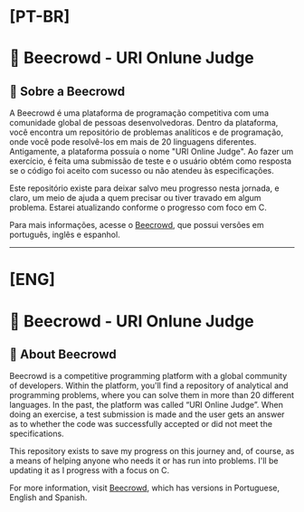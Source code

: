 # [PT-BR]
# 🐝 Beecrowd - URI Onlune Judge

## 📕 Sobre a Beecrowd

A Beecrowd é uma plataforma de programação competitiva com uma comunidade global de pessoas desenvolvedoras. Dentro da plataforma, você encontra um repositório de problemas analíticos e de programação, onde você pode resolvê-los em mais de 20 linguagens diferentes. Antigamente, a plataforma possuía o nome "URI Online Judge". Ao fazer um exercício, é feita uma submissão de teste e o usuário obtém como resposta se o código foi aceito com sucesso ou não atendeu às especificações.

Este repositório existe para deixar salvo meu progresso nesta jornada, e claro, um meio de ajuda a quem precisar ou tiver travado em algum problema. Estarei atualizando conforme o progresso com foco em C.

Para mais informações, acesse o [Beecrowd](https://judge.beecrowd.com/), que possui versões em português, inglês e espanhol.

---

# [ENG]
# 🐝 Beecrowd - URI Onlune Judge

## 📕 About Beecrowd

Beecrowd is a competitive programming platform with a global community of developers. Within the platform, you'll find a repository of analytical and programming problems, where you can solve them in more than 20 different languages. In the past, the platform was called “URI Online Judge”. When doing an exercise, a test submission is made and the user gets an answer as to whether the code was successfully accepted or did not meet the specifications.

This repository exists to save my progress on this journey and, of course, as a means of helping anyone who needs it or has run into problems. I'll be updating it as I progress with a focus on C.

For more information, visit [Beecrowd](https://judge.beecrowd.com/), which has versions in Portuguese, English and Spanish.

